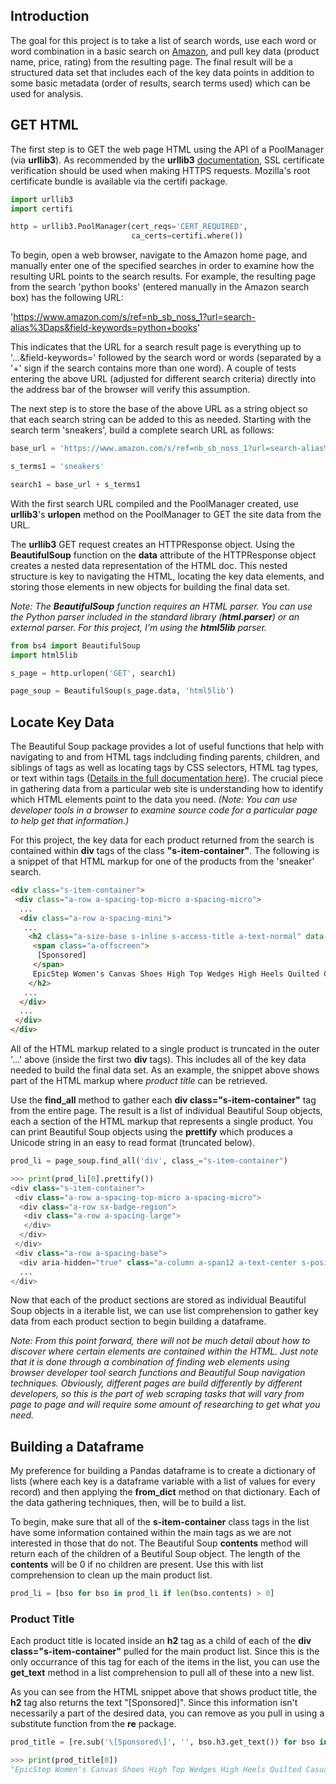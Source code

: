 ## Introduction

The goal for this project is to take a list of search words, use each word or word combination in a basic search on [Amazon](https://www.amazon.com/), and pull key data (product name, price, rating) from the resulting page. The final result will be a structured data set that includes each of the key data points in addition to some basic metadata (order of results, search terms used) which can be used for analysis.

## GET HTML

The first step is to GET the web page HTML using the API of a PoolManager (via **urllib3**). As recommended by the **urllib3** [documentation](https://urllib3.readthedocs.io/en/latest/user-guide.html#ssl), SSL certificate verification should be used when making HTTPS requests. Mozilla's root certificate bundle is available via the certifi package.

```python
import urllib3
import certifi

http = urllib3.PoolManager(cert_reqs='CERT_REQUIRED', 
                           ca_certs=certifi.where())
```

To begin, open a web browser, navigate to the Amazon home page, and manually enter one of the specified searches in order to examine how the resulting URL points to the search results. For example, the resulting page from the search 'python books' (entered manually in the Amazon search box) has the following URL:

'https://www.amazon.com/s/ref=nb_sb_noss_1?url=search-alias%3Daps&field-keywords=python+books'

This indicates that the URL for a search result page is everything up to '...&field-keywords=' followed by the search word or words (separated by a '+' sign if the search contains more than one word). A couple of tests entering the above URL (adjusted for different search criteria) directly into the address bar of the browser will verify this assumption. 

The next step is to store the base of the above URL as a string object so that each search string can be added to this as needed. Starting with the search term 'sneakers', build a complete search URL as follows:

```python
base_url = 'https://www.amazon.com/s/ref=nb_sb_noss_1?url=search-alias%3Daps&field-keywords='

s_terms1 = 'sneakers'

search1 = base_url + s_terms1
```

With the first search URL compiled and the PoolManager created, use **urllib3**'s **urlopen** method on the PoolManager to GET the site data from the URL. 

The **urllib3** GET request creates an HTTPResponse object. Using the **BeautifulSoup** function on the **data** attribute of the HTTPResponse object creates a nested data representation of the HTML doc. This nested structure is key to navigating the HTML, locating the key data elements, and storing those elements in new objects for building the final data set.

*Note: The **BeautifulSoup** function requires an HTML parser. You can use the Python parser included in the standard library (**html.parser**) or an external parser. For this project, I'm using the **html5lib** parser.*

```python
from bs4 import BeautifulSoup
import html5lib

s_page = http.urlopen('GET', search1)

page_soup = BeautifulSoup(s_page.data, 'html5lib')
```

## Locate Key Data

The Beautiful Soup package provides a lot of useful functions that help with navigating to and from HTML tags indcluding finding parents, children, and siblings of tags as well as locating tags by CSS selectors, HTML tag types, or text within tags ([Details in the full documentation here](https://www.crummy.com/software/BeautifulSoup/bs4/doc/)). The crucial piece in gathering data from a particular web site is understanding how to identify which HTML elements point to the data you need. *(Note: You can use developer tools in a browser to examine source code for a particular page to help get that information.)*

For this project, the key data for each product returned from the search is contained within **div** tags of the class **"s-item-container"**. The following is a snippet of that HTML markup for one of the products from the 'sneaker' search.

```html
<div class="s-item-container">
 <div class="a-row a-spacing-top-micro a-spacing-micro">
  ...
  <div class="a-row a-spacing-mini">
   ...
    <h2 class="a-size-base s-inline s-access-title a-text-normal" data-attribute="EpicStep Women's Canvas Shoes High Top Wedges High Heels Quilted Casual Fashion Sneakers" data-max-rows="0">
     <span class="a-offscreen">
      [Sponsored]
     </span>
     EpicStep Women's Canvas Shoes High Top Wedges High Heels Quilted Casual Fashion Sneakers
    </h2>
   ...
  </div>
  ...
 </div>
</div>
```

All of the HTML markup related to a single product is truncated in the outer '...' above (inside the first two **div** tags). This includes all of the key data needed to build the final data set. As an example, the snippet above shows part of the HTML markup where *product title* can be retrieved.

Use the **find_all** method to gather each **div class="s-item-container"** tag from the entire page. The result is a list of individual Beautiful Soup objects, each a section of the HTML markup that represents a single product. You can print Beautiful Soup objects using the **prettify** which produces a Unicode string in an easy to read format (truncated below).

```python
prod_li = page_soup.find_all('div', class_="s-item-container")

>>> print(prod_li[0].prettify())
<div class="s-item-container">
 <div class="a-row a-spacing-top-micro a-spacing-micro">
  <div class="a-row sx-badge-region">
   <div class="a-row a-spacing-large">
   </div>
  </div>
 </div>
 <div class="a-row a-spacing-base">
  <div aria-hidden="true" class="a-column a-span12 a-text-center s-position-relative">
  ...
</div>
```

Now that each of the product sections are stored as individual Beautiful Soup objects in a iterable list, we can use list comprehension to gather key data from each product section to begin building a dataframe. 

*Note: From this point forward, there will not be much detail about how to discover where certain elements are contained within the HTML. Just note that it is done through a combination of finding web elements using browser developer tool search functions and Beautiful Soup navigation techniques. Obviously, different pages are build differently by different developers, so this is the part of web scraping tasks that will vary from page to page and will require some amount of researching to get what you need.*

## Building a Dataframe

My preference for building a Pandas dataframe is to create a dictionary of lists (where each key is a dataframe variable with a list of values for every record) and then applying the **from_dict** method on that dictionary. Each of the data gathering techniques, then, will be to build a list.

To begin, make sure that all of the **s-item-container** class tags in the list have some information contained within the main tags as we are not interested in those that do not. The Beautiful Soup **contents** method will return each of the children of a Beutiful Soup object. The length of the **contents** will be 0 if no children are present. Use this with list comprehension to clean up the main product list.

```python
prod_li = [bso for bso in prod_li if len(bso.contents) > 0]
```

### Product Title

Each product title is located inside an **h2** tag as a child of each of the **div class="s-item-container"** pulled for the main product list. Since this is the only occurrance of this tag for each of the items in the list, you can use the **get_text** method in a list comprehension to pull all of these into a new list.

As you can see from the HTML snippet above that shows product title, the **h2** tag also returns the text "[Sponsored]". Since this information isn't necessarily a part of the desired data, you can remove as you pull in using a substitute function from the **re** package.

```python
prod_title = [re.sub('\[Sponsored\]', '', bso.h3.get_text()) for bso in prod_li]

>>> print(prod_title[0])
"EpicStep Women's Canvas Shoes High Top Wedges High Heels Quilted Casual Fashion Sneakers"
```

  
